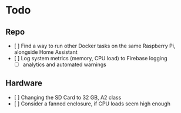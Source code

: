 # Todo

## Repo

- [ ] Find a way to run other Docker tasks on the same Raspberry Pi, alongside Home Assistant
- [ ] Log system metrics (memory, CPU load) to Firebase logging
  - [ ] analytics and automated warnings

## Hardware

- [ ] Changing the SD Card to 32 GB, A2 class
- [ ] Consider a fanned enclosure, if CPU loads seem high enough


